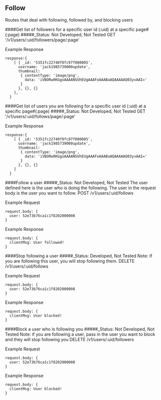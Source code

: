 
Follow
----------------------
Routes that deal with following, followed by, and blocking users

####Get list of followers for a specific user id (:uid) at a specific page#(:page)
#####_Status: Not Developed, Not Tested
GET '/v1/users/:uid/followers/page/:page'

Example Response
```
response:{
    [ { _id: '5351fc22740f0fc97f000005',
      username: 'jack1985739000update',
      thumbnail:
       { contentType: 'image/png',
         data: 'iVBORw0KGgoAAAANSUhEUgAAAFoAAABaAQAAAAAQ03yvAAI=' 
       } 
      }, {}, {} 
    ],
  }
```

####Get list of users you are following for a specific user id (:uid) at a specific page#(:page)
#####_Status: Not Developed, Not Tested
GET '/v1/users/:uid/follows/page/:page'

Example Response
```
response:{
    [ { _id: '5351fc22740f0fc97f000005',
      username: 'jack1985739000update',
      thumbnail:
       { contentType: 'image/png',
         data: 'iVBORw0KGgoAAAANSUhEUgAAAFoAAABaAQAAAAAQ03yvAAI=' 
       } 
      }, {}, {} 
    ]
  }
```

####Follow a user
#####_Status: Not Developed, Not Tested
The user defined here is the user who is doing the following. The user in the request
body is the user you want to follow.
POST /v1/users/:uid/follows

Example Request
```
request.body: {
  user: 52e73b76ca1c1f8202000008
}
```
Example Response
```
request.body: {
  clientMsg: User followed!
}
```

####Stop following a user
#####_Status: Developed, Not Tested
Note: If you are following this user, you will stop following them.
DELETE /v1/users/:uid/follows

Example Request
```
request.body: {
  user: 52e73b76ca1c1f8202000008
}
```
Example Response
```
request.body: {
  clientMsg: User blocked!
}
```

####Block a user who is following you
#####_Status: Not Developed, Not Tested
Note: if you are following a user, pass in the user you want to block and they will stop following you
DELETE /v1/users/:uid/followers

Example Request
```
request.body: {
  user: 52e73b76ca1c1f8202000008
}
```
Example Response
```
request.body: {
  clientMsg: User blocked!
}
```
